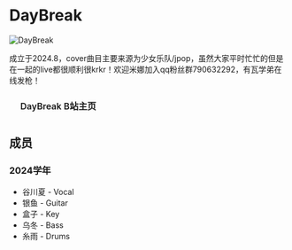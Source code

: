 # DayBreak

![DayBreak](/department/band/daybreak/logo.jpg)

成立于2024.8，cover曲目主要来源为少女乐队/jpop，虽然大家平时忙忙的但是在一起的live都很顺利很krkr！欢迎米娜加入qq粉丝群790632292，有瓦学弟在线发枪！

<a href="https://space.bilibili.com/281599301" target="_blank" rel="noopener noreferrer" style="display: inline-block; padding: 0.625rem 1.25rem; font-size: 1rem; font-weight: 600; color: var(--vp-button-brand-text); background-color: var(--vp-button-brand-bg); border: 1px solid var(--vp-button-brand-border); border-radius: 20px; text-decoration: none; transition: color 0.25s, border-color 0.25s, background-color 0.25s;">
  DayBreak B站主页
</a>

## 成员

### 2024学年

- 谷川夏 - Vocal
- 银鱼 - Guitar
- 盒子 - Key
- 乌冬 - Bass
- 糸雨 - Drums

